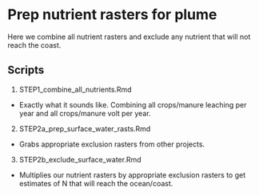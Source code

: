 # Prep nutrient rasters for plume
Here we combine all nutrient rasters and exclude any nutrient that will not reach the coast. 

## Scripts

1. STEP1_combine_all_nutrients.Rmd
 - Exactly what it sounds like. Combining all crops/manure leaching per year and all crops/manure volt per year. 
 
2. STEP2a_prep_surface_water_rasts.Rmd
 - Grabs appropriate exclusion rasters from other projects. 
 
3. STEP2b_exclude_surface_water.Rmd
 - Multiplies our nutrient rasters by appropriate exclusion rasters to get estimates of N that will reach the ocean/coast. 